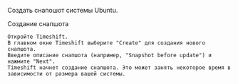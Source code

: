 Создать снапошот системы Ubuntu.

Создание снапшота

    Откройте Timeshift.
    В главном окне Timeshift выберите "Create" для создания нового снапшота.
    Введите описание снапшота (например, "Snapshot before update") и нажмите "Next".
    Timeshift начнет создание снапшота. Это может занять некоторое время в зависимости от размера вашей системы.
